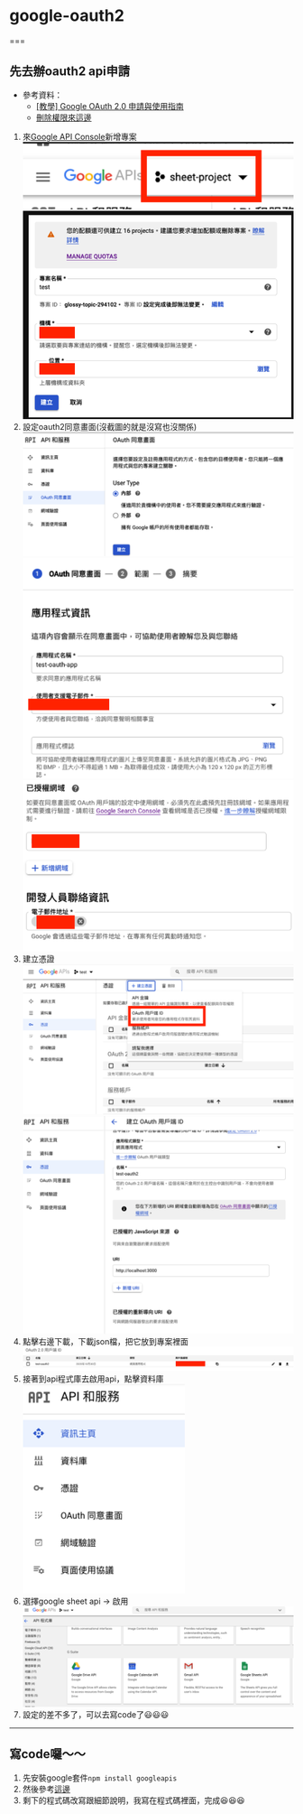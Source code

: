 # google-oauth2
===
## 先去辦oauth2 api申請
* 參考資料：
    *  [[教學] Google OAuth 2.0 申請與使用指南](https://xenby.com/b/245-%E6%95%99%E5%AD%B8-google-oauth-2-0-%E7%94%B3%E8%AB%8B%E8%88%87%E4%BD%BF%E7%94%A8%E6%8C%87%E5%8D%97)
    *  [刪除權限來這邊](https://myaccount.google.com/permissions)
1. 來[Google API Console](https://console.developers.google.com/)新增專案
![](./image/1.png)
![](./image/2.png)
2. 設定oauth2同意畫面(沒截圖的就是沒寫也沒關係)
![](./image/3.png)
![](./image/4.png)
![](./image/5.png)
3. 建立憑證
![](./image/6.png)
![](./image/7.png)
4. 點擊右邊下載，下載json檔，把它放到專案裡面
![](./image/8.png)
5. 接著到api程式庫去啟用api，點擊資料庫
![](./image/9.png)
6. 選擇google sheet api -> 啟用
![](./image/10.png)
7. 設定的差不多了，可以去寫code了😃😃😃
---
## 寫code囉～～
1. 先安裝google套件```npm install googleapis```
2. 然後參考[這邊](https://github.com/googleapis/google-api-nodejs-client/blob/master/samples/sheets/quickstart.js)
3. 剩下的程式碼改寫跟細節說明，我寫在程式碼裡面，完成😆😆😆
